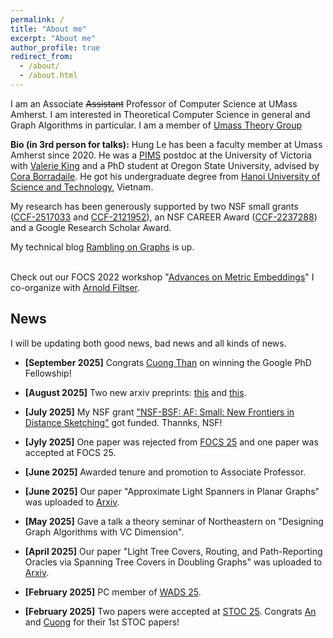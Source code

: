 ```yaml
---
permalink: /
title: "About me"
excerpt: "About me"
author_profile: true
redirect_from: 
  - /about/
  - /about.html
---
```


I am an Associate ~~Assistant~~ Professor of Computer Science at UMass Amherst. I am interested in Theoretical Computer Science in general and Graph Algorithms in particular. I am a member of  [Umass Theory Group](https://www.cics.umass.edu/research/area/theoretical-computer-science)

**Bio (in 3rd person for talks):** Hung Le has been a faculty member at Umass Amherst since 2020. He was a <a href = "http://www.pims.math.ca/scientific/postdoctoral/postdoctoral-fellows#pdf-2018">PIMS</a> postdoc at the University of Victoria with <a href ="http://webhome.cs.uvic.ca/~val/">Valerie King</a> and a PhD student at Oregon State University, advised by <a href="http://blogs.oregonstate.edu/glencora/">Cora Borradaile</a>. He got his undergraduate degree from <a href="https://hust.edu.vn/en/">Hanoi University of Science and Technology</a>, Vietnam. 

My research has been generously supported by two NSF small grants  ([CCF-2517033](https://www.nsf.gov/awardsearch/showAward?AWD_ID=2517033&HistoricalAwards=false) and [CCF-2121952](https://www.nsf.gov/awardsearch/showAward?AWD_ID=2121952)), an NSF CAREER Award ([CCF-2237288](https://www.nsf.gov/awardsearch/showAward?AWD_ID=2237288)) and a Google Research Scholar Award.

My technical blog [Rambling on Graphs](https://minorfree.github.io) is up. <br>


<br> Check out our FOCS 2022 workshop "[Advances on Metric Embeddings](https://hackmd.io/@3S70qBUwTR6_CErLY2dm4A/SJfp46KGi)" I co-organize with [Arnold Filtser](https://arnold.filtser.com).

## News

I will be updating both good news, bad news and all kinds of news. 

 - **[September 2025]** Congrats [Cuong Than](https://thanvietcuong.github.io) on winning the Google PhD Fellowship! 

 - **[August 2025]** Two new arxiv preprints: [this](https://arxiv.org/abs/2508.11555) and [this](https://arxiv.org/abs/2508.11507). 

 - **[July 2025]** My NSF grant ["NSF-BSF: AF: Small: New Frontiers in Distance Sketching"](https://www.nsf.gov/awardsearch/showAward?AWD_ID=2517033&HistoricalAwards=false) got funded. Thannks, NSF!
 
 - **[Jyly 2025]** One paper was rejected from [FOCS 25](https://focs.computer.org/2025/) and one paper was accepted at FOCS 25.
 
 - **[June 2025]** Awarded tenure and promotion to Associate Professor.
 
 - **[June 2025]** Our paper "Approximate Light Spanners in Planar Graphs" was uploaded to [Arxiv](https://arxiv.org/abs/2505.24825).   

 - **[May 2025]** Gave a talk a theory seminar of Northeastern on "Designing Graph Algorithms with VC Dimension".
 
 - **[April 2025]** Our paper "Light Tree Covers, Routing, and Path-Reporting Oracles via Spanning Tree Covers in Doubling Graphs" was uploaded to [Arxiv](https://arxiv.org/abs/2503.22669).

 - **[February 2025]** PC member of [WADS  25](https://cccg-wads-2025.eecs.yorku.ca/WADS%202025.html). 

 - **[February 2025]** Two papers were accepted at [STOC  25](https://acm-stoc.org/stoc2025/). Congrats [An](https://anla-cs.github.io) and [Cuong](https://thanvietcuong.github.io) for their 1st STOC papers! 
 
 



 


